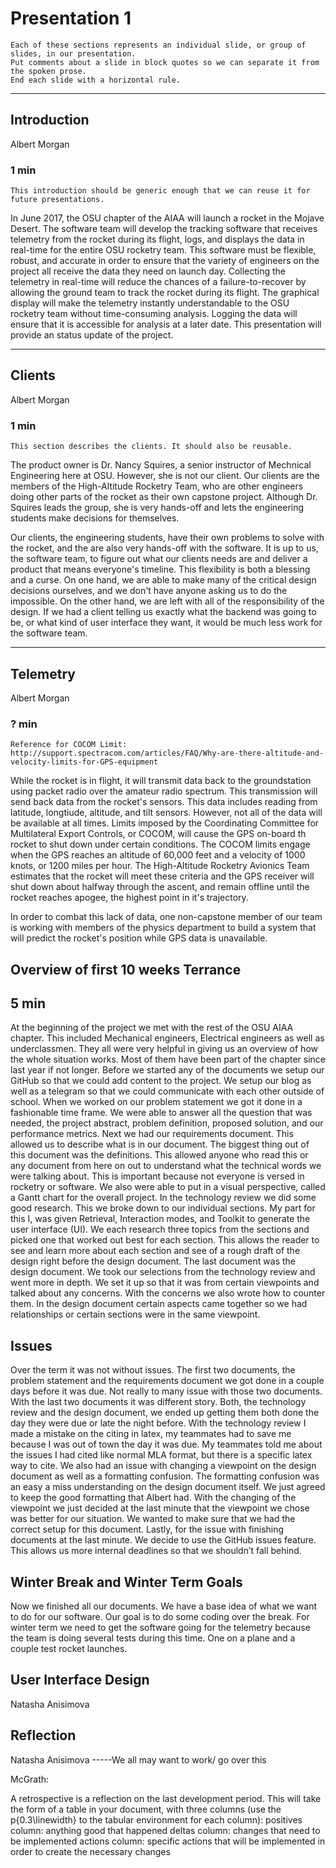 # Presentation 1
```
Each of these sections represents an individual slide, or group of slides, in our presentation.
Put comments about a slide in block quotes so we can separate it from the spoken prose.
End each slide with a horizontal rule.
```
---

## Introduction
Albert Morgan
### 1 min

```
This introduction should be generic enough that we can reuse it for future presentations.
```

In June 2017, the OSU chapter of the AIAA will launch a rocket in the Mojave Desert.
The software team will develop the tracking software that receives telemetry from the rocket during its flight, logs, and 
displays the data in real-time for the entire OSU rocketry team.
This software must be flexible, robust, and accurate in order to ensure that the variety of 
engineers on the project all receive the data they need on launch day.
Collecting the telemetry in real-time will reduce the chances of a failure-to-recover 
by allowing the ground team to track the rocket during its flight.
The graphical display will make the telemetry instantly understandable to the OSU rocketry team without time-consuming analysis.
Logging the data will ensure that it is accessible for analysis at a later date.
This presentation will provide an status update of the project.

---

## Clients
Albert Morgan
### 1 min

```
This section describes the clients. It should also be reusable.
```

The product owner is Dr. Nancy Squires, a senior instructor of Mechnical Engineering here at OSU.
However, she is not our client.
Our clients are the members of the High-Altitude Rocketry Team, who are other engineers doing other parts of the rocket as their own capstone project.
Although Dr. Squires leads the group, she is very hands-off and lets the engineering students make decisions for themselves.

Our clients, the engineering students, have their own problems to solve with the rocket, and the are also very hands-off with the software.
It is up to us, the software team, to figure out what our clients needs are and deliver a product that means everyone's timeline.
This flexibility is both a blessing and a curse.
On one hand, we are able to make many of the critical design decisions ourselves, and we don't have anyone asking us to do the impossible.
On the other hand, we are left with all of the responsibility of the design.
If we had a client telling us exactly what the backend was going to be, or what kind of user interface they want, it would be much less work for the software team.

---

## Telemetry
Albert Morgan
### ? min

```
Reference for COCOM Limit:
http://support.spectracom.com/articles/FAQ/Why-are-there-altitude-and-velocity-limits-for-GPS-equipment
```

While the rocket is in flight, it will transmit data back to the groundstation using packet radio over the amateur radio spectrum.
This transmission will send back data from the rocket's sensors.
This data includes reading from latitude, longtiude, altitude, and tilt sensors.
However, not all of the data will be available at all times.
Limits imposed by the Coordinating Committee for Multilateral Export Controls, or COCOM, will cause the GPS on-board th rocket to shut down under certain conditions.
The COCOM limits engage when the GPS reaches an altitude of 60,000 feet and a velocity of 1000 knots, or 1200 miles per hour.
The High-Altitude Rocketry Avionics Team estimates that the rocket will meet these criteria and the GPS receiver will shut down about halfway through the ascent, and remain offline until the rocket reaches apogee, the highest point in it's trajectory.

In order to combat this lack of data, one non-capstone member of our team is working with members of the physics department to build a system that will predict the rocket's position while GPS data is unavailable.

## Overview of first 10 weeks Terrance
## 5 min
At the beginning of the project we met with the rest of the OSU AIAA chapter. This included Mechanical engineers, Electrical engineers as well as underclassmen.  They all were very helpful in giving us an overview of how the whole situation works. Most of them have been part of the chapter since last year if not longer.  Before we started any of the documents we setup our GitHub so that we could add content to the project.  We setup our blog as well as a telegram so that we could communicate with each other outside of school. When we worked on our problem statement we got it done in a fashionable time frame.  We were able to answer all the question that was needed, the project abstract, problem definition, proposed solution, and our performance metrics. Next we had our requirements document.  This allowed us to describe what is in our document.  The biggest thing out of this document was the definitions. This allowed anyone who read this or any document from here on out to understand what the technical words we were talking about.  This is important because not everyone is versed in rocketry or software.  We also were able to put in a visual perspective, called a Gantt chart for the overall project. In the technology review we did some good research.  This we broke down to our individual sections.  My part for this I, was given Retrieval, Interaction modes, and Toolkit to generate the user interface (UI).  We each research three topics from the sections and picked one that worked out best for each section.  This allows the reader to see and learn more about each section and see of a rough draft of the design right before the design document.  The last document was the design document.  We took our selections from the technology review and went more in depth.   We set it up so that it was from certain viewpoints and talked about any concerns.  With the concerns we also wrote how to counter them.  In the design document certain aspects came together so we had relationships or certain sections were in the same viewpoint.

## Issues
Over the term it was not without issues.  The first two documents, the problem statement and the requirements document we got done in a couple days before it was due.  Not really to many issue with those two documents.  With the last two documents it was different story.  Both, the technology review and the design document, we ended up getting them both done the day they were due or late the night before.  With the technology review I made a mistake on the citing in latex, my teammates had to save me because I was out of town the day it was due. My teammates told me about the issues I had cited like normal MLA format, but there is a specific latex way to cite.  We also had an issue with changing a viewpoint on the design document as well as a formatting confusion.  The formatting confusion was an easy a miss understanding on the design document itself.  We just agreed to keep the good formatting that Albert had.  With the changing of the viewpoint we just decided at the last minute that the viewpoint we chose was better for our situation. We wanted to make sure that we had the correct setup for this document.  Lastly, for the issue with finishing documents at the last minute.  We decide to use the GitHub issues feature.  This allows us more internal deadlines so that we shouldn’t fall behind.

## Winter Break and Winter Term Goals
Now we finished all our documents.  We have a base idea of what we want to do for our software.  Our goal is to do some coding over the break.  For winter term we need to get the software going for the telemetry because the team is doing several tests during this time.  One on a plane and a couple test rocket launches.  

## User Interface Design
Natasha Anisimova

## Reflection
Natasha Anisimova
-----We all may want to work/ go over this

McGrath:

A retrospective is a reflection on the last development period. This will take the form of a table in your document, with three columns (use the p{0.3\linewidth} to the tabular environment for each column):
positives column: anything good that happened
deltas column: changes that need to be implemented
actions column: specific actions that will be implemented in order to create the necessary changes

